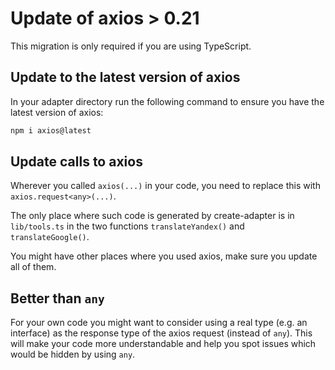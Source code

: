 # Update of axios > 0.21

This migration is only required if you are using TypeScript.

## Update to the latest version of axios

In your adapter directory run the following command to ensure you have the latest version of axios:

```bash
npm i axios@latest
```

## Update calls to axios

Wherever you called `axios(...)` in your code, you need to replace this with `axios.request<any>(...)`.

The only place where such code is generated by create-adapter is in `lib/tools.ts` in the two functions `translateYandex()` and `translateGoogle()`.

You might have other places where you used axios, make sure you update all of them.

## Better than `any`

For your own code you might want to consider using a real type (e.g. an interface) as the response type of the axios request (instead of `any`). This will make your code more understandable and help you spot issues which would be hidden by using `any`.
